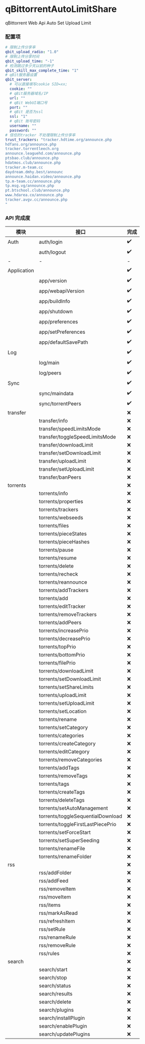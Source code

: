 # qBittorrentAutoLimitShare

qBittorrent Web Api Auto Set Upload Limit

### 配置项
```yaml
# 限制上传分享率
qbit_upload_radio: "1.0"
# 限制上传分享时间
qbit_upload_time: "-1"
# 检测跳过多少天以前的种子
qbit_skill_max_complete_time: "1"
# qBit服务器设置
qbit_server:
  # 可以直接填写cookie SID=xx;
  cookie: ""
  # qBit服务器域名/IP
  url: ""
  # qBit WebUI端口号
  port: ""
  # qBit 是否为ssl
  ssl: "1"
  # qBit 账号密码
  username: ""
  password: ""
# 信任的tracker 不处理限制上传分享率
trust_trackers: "tracker.hdtime.org/announce.php
hdfans.org/announce.php
tracker.torrentleech.org
announce.leaguehd.com/announce.php
ptsbao.club/announce.php
hdatmos.club/announce.php
tracker.m-team.cc
daydream.dmhy.best/announc
announce.haidan.video/announce.php
tp.m-team.cc/announce.php
tp.msg.vg/announce.php
pt.btschool.club/announce.php
www.hdarea.co/announce.php
tracker.avgv.cc/announce.php
"
```


### API 完成度

| 模块          | 接口                                | 完成  |
|-------------|-----------------------------------|-----|
| Auth        | auth/login                        | ✔️  |
|             | auth/logout                       | ✔️  |
| -           | -                                 | -️  |
| Application |                                   | ✔️  |
|             | app/version                       | ✔️  |
|             | app/webapiVersion                 | ✔️  |
|             | app/buildInfo                     | ✔️  |
|             | app/shutdown                      | ✔️  |
|             | app/preferences                   | ✔️  |
|             | app/setPreferences                | ✔️  |
|             | app/defaultSavePath               | ✔️  |
| Log         |                                   | ✔️  |
|             | log/main                          | ✔️  |
|             | log/peers                         | ✔️  |
| Sync        |                                   | ✔️  |
|             | sync/maindata                     | ✔️  |
|             | sync/torrentPeers                 | ✔️  |
| transfer    |                                   | ❌️  |
|             | transfer/info                     | ❌️  |
|             | transfer/speedLimitsMode          | ❌️  |
|             | transfer/toggleSpeedLimitsMode    | ❌️  |
|             | transfer/downloadLimit            | ❌️  |
|             | transfer/setDownloadLimit         | ❌️  |
|             | transfer/uploadLimit              | ❌️  |
|             | transfer/setUploadLimit           | ❌️  |
|             | transfer/banPeers                 | ❌️  |
| torrents    |                                   | ❌   |
|             | torrents/info                     | ❌   |
|             | torrents/properties               | ❌   |
|             | torrents/trackers                 | ❌   |
|             | torrents/webseeds                 | ❌   |
|             | torrents/files                    | ❌   |
|             | torrents/pieceStates              | ❌   |
|             | torrents/pieceHashes              | ❌   |
|             | torrents/pause                    | ❌   |
|             | torrents/resume                   | ❌   |
|             | torrents/delete                   | ❌   |
|             | torrents/recheck                  | ❌   |
|             | torrents/reannounce               | ❌   |
|             | torrents/addTrackers              | ❌   |
|             | torrents/add                      | ❌   |
|             | torrents/editTracker              | ❌   |
|             | torrents/removeTrackers           | ❌   |
|             | torrents/addPeers                 | ❌   |
|             | torrents/increasePrio             | ❌   |
|             | torrents/decreasePrio             | ❌   |
|             | torrents/topPrio                  | ❌   |
|             | torrents/bottomPrio               | ❌   |
|             | torrents/filePrio                 | ❌   |
|             | torrents/downloadLimit            | ❌   |
|             | torrents/setDownloadLimit         | ❌   |
|             | torrents/setShareLimits           | ❌   |
|             | torrents/uploadLimit              | ❌   |
|             | torrents/setUploadLimit           | ❌   |
|             | torrents/setLocation              | ❌   |
|             | torrents/rename                   | ❌   |
|             | torrents/setCategory              | ❌   |
|             | torrents/categories               | ❌   |
|             | torrents/createCategory           | ❌   |
|             | torrents/editCategory             | ❌   |
|             | torrents/removeCategories         | ❌   |
|             | torrents/addTags                  | ❌   |
|             | torrents/removeTags               | ❌   |
|             | torrents/tags                     | ❌   |
|             | torrents/createTags               | ❌   |
|             | torrents/deleteTags               | ❌   |
|             | torrents/setAutoManagement        | ❌   |
|             | torrents/toggleSequentialDownload | ❌   |
|             | torrents/toggleFirstLastPiecePrio | ❌   |
|             | torrents/setForceStart            | ❌   |
|             | torrents/setSuperSeeding          | ❌   |
|             | torrents/renameFile               | ❌   |
|             | torrents/renameFolder             | ❌   |
| rss         |                                   | ❌   |
|             | rss/addFolder                     | ❌   |
|             | rss/addFeed                       | ❌   |
|             | rss/removeItem                    | ❌   |
|             | rss/moveItem                      | ❌   |
|             | rss/items                         | ❌   |
|             | rss/markAsRead                    | ❌   |
|             | rss/refreshItem                   | ❌   |
|             | rss/setRule                       | ❌   |
|             | rss/renameRule                    | ❌   |
|             | rss/removeRule                    | ❌   |
|             | rss/rules                         | ❌   |
| search      |                                   | ❌   |
|             | search/start                      | ❌   |
|             | search/stop                       | ❌   |
|             | search/status                     | ❌   |
|             | search/results                    | ❌   |
|             | search/delete                     | ❌   |
|             | search/plugins                    | ❌   |
|             | search/installPlugin              | ❌   |
|             | search/enablePlugin               | ❌   |
|             | search/updatePlugins              | ❌   |